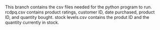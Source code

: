 This branch contains the csv files needed for the python program to run.
rcdpq.csv contains product ratings, customer ID, date purchased, product ID, and quantity bought.
stock levels.csv contains the produt ID and the quantity currently in stock.
